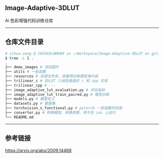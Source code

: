 ## Image-Adaptive-3DLUT

Ai 色彩增强代码训练仓库

***

## 仓库文件目录

```bash
# zihua.zeng @ C02G65LNMD6M in ~/Workspace/Image-Adaptive-3DLUT on git:master x [10:32:52] 
$ tree -L 1 .
.
├── demo_images # 测试图片
├── utils # 一些函数
├── resources # 资源文件夹，放着预训练模型等内容
├── trilinear_c # 3DLUT 三线性插值的 c 和 cpp 实现
├── trilinear_cpp # ---
├── image_adaptive_lut_evaluation.py # 评估指标
├── image_adaptive_lut_train_paired.py # 模型训练
├── models.py # 模型定义
├── datasets.py # 数据集
├── torchvision_x_functional.py # pytorch 一些函数的封装
├── converter.py # 转换模型，转换参数，用于在 ios 上运行
└── README.md 
```

***

## 参考链接

https://arxiv.org/abs/2009.14468
